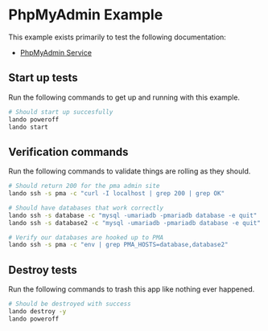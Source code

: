 PhpMyAdmin Example
==================

This example exists primarily to test the following documentation:

* [PhpMyAdmin Service](https://docs.devwithlando.io/tutorial/phpmyadmin.html)

Start up tests
--------------

Run the following commands to get up and running with this example.

```bash
# Should start up succesfully
lando poweroff
lando start
```

Verification commands
---------------------

Run the following commands to validate things are rolling as they should.

```bash
# Should return 200 for the pma admin site
lando ssh -s pma -c "curl -I localhost | grep 200 | grep OK"

# Should have databases that work correctly
lando ssh -s database -c "mysql -umariadb -pmariadb database -e quit"
lando ssh -s database2 -c "mysql -umariadb -pmariadb database -e quit"

# Verify our databases are hooked up to PMA
lando ssh -s pma -c "env | grep PMA_HOSTS=database,database2"
```

Destroy tests
-------------

Run the following commands to trash this app like nothing ever happened.

```bash
# Should be destroyed with success
lando destroy -y
lando poweroff
```
